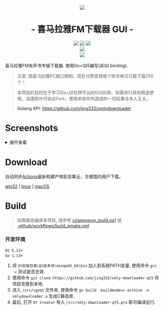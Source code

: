 <p align="center">
<img src="http://blog.xmcdn.com/wp-content/uploads/2014/04/%E8%A7%84%E8%8C%831.png">
</p>

<h1 align="center">- 喜马拉雅FM下载器 GUI -</h1>

<p align="center">
  <img src="https://img.shields.io/badge/support-Windows-blue?logo=Windows">
  <img src="https://img.shields.io/badge/support-Linux-yellow?logo=Linux">
  <img src="https://img.shields.io/badge/support-MacOS-green?logo=apple">
  <br />
  <a href="https://github.com/jing332/xmly-downloader-qt5/actions"><img src="https://github.com/jing332/xmly-downloader-qt5/workflows/QMake%20Build%20Matrix/badge.svg?branch=master"><a/>
  <br />
  <img src="http://hits.dwyl.com/jing332/xmly-downloader-qt5.svg">
</p>

喜马拉雅FM有声书专辑下载器. 使用Go+Qt5编写(非Qt binding).

> 注意: 因喜马拉雅PC接口限制，现在付费音频每个账号单日只能下载250个！

> 本项目的目的在于学习Go+Qt在跨平台的GUI应用，如需进行其他用途使用，请遵照许可协议Fork，使用本软件所造成的一切后果与本人无关。

> Golang API: https://github.com/jing332/xmlydownloader

# Screenshots
<details>
<summary>展开查看</summary>
  
![MainWindow](images/MainWindow.png)

![DownloadDialog](images/DownloadDialog.png)

![lightblue](images/lightblue.png)

![psblack](images/psblack.png)

![flatwhite](images/flatwhite.png)
</details>

# Download

自动同步[Actions](https://github.com/jing332/xmly-downloader-qt5/actions)最新构建产物到坚果云，方便国内用户下载。

[win32](https://www.jianguoyun.com/p/DevyI60Q5dvlCBieh7sD) | [linux](https://www.jianguoyun.com/p/DaX_DxwQ5dvlCBjxjbsD) | [macOS](https://www.jianguoyun.com/p/DYp_qTkQ5dvlCBiOjrsD)

# Build

> 如需静态编译本项目, 请参考 [ci/appveyor_build.ps1](https://github.com/jing332/xmly-downloader-qt5/blob/master/ci/appveyor_build.ps1) 或 [.github/workflows/build_qmake.yml](https://github.com/jing332/xmly-downloader-qt5/blob/master/.github/workflows/build_qmake.yml)

### 开发环境
`Qt 5.12+`  
`Go 1.13+`

1. 将 `Qt安装目录\Qt版本号\mingwXX_64\bin` 加入到系统PATH变量, 使用命令 `gcc -v` 测试是否生效.  
2. 使用命令 `git clone https://github.com/jing332/xmly-downloader-qt5` 将项目克隆到本地.  
3. 进入 `/src/cgoqt` 文件夹, 使用命令 `go build -buildmode=c-archive -o xmlydownloader.a` 生成C静态库.  
4. 最后, 打开 `Qt Creator` 导入 `/src/xmly-downloader-qt5.pro` 即可编译运行.  
